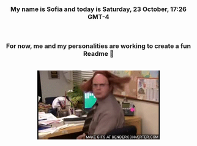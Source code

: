 


<div align="center">
<h3 >My name is Sofia and today is Saturday, 23 October, 17:26 GMT-4</h3><br>
<h3 >For now, me and my personalities are working to create a fun Readme 👋
</h3><br>
<img src='img/dwight.gif' alt='working...'/>
</div>
